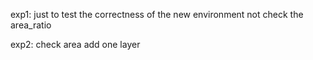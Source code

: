 exp1:
just to test the correctness of the new environment
not check the area_ratio

exp2:
check area
add one layer
